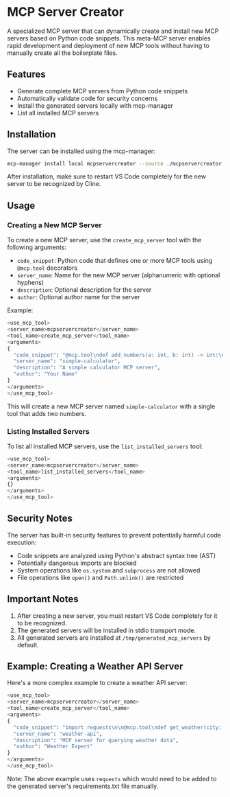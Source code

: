 # MCP Server Creator

A specialized MCP server that can dynamically create and install new MCP servers based on Python code snippets. This meta-MCP server enables rapid development and deployment of new MCP tools without having to manually create all the boilerplate files.

## Features

- Generate complete MCP servers from Python code snippets
- Automatically validate code for security concerns
- Install the generated servers locally with mcp-manager
- List all installed MCP servers

## Installation

The server can be installed using the mcp-manager:

```bash
mcp-manager install local mcpservercreator --source ./mcpservercreator
```

After installation, make sure to restart VS Code completely for the new server to be recognized by Cline.

## Usage


### Creating a New MCP Server

To create a new MCP server, use the `create_mcp_server` tool with the following arguments:

- `code_snippet`: Python code that defines one or more MCP tools using `@mcp.tool` decorators
- `server_name`: Name for the new MCP server (alphanumeric with optional hyphens)
- `description`: Optional description for the server
- `author`: Optional author name for the server

Example:

```python
<use_mcp_tool>
<server_name>mcpservercreator</server_name>
<tool_name>create_mcp_server</tool_name>
<arguments>
{
  "code_snippet": "@mcp.tool\ndef add_numbers(a: int, b: int) -> int:\n    \"\"\"Add two numbers together.\"\"\"\n    return a + b",
  "server_name": "simple-calculator",
  "description": "A simple calculator MCP server",
  "author": "Your Name"
}
</arguments>
</use_mcp_tool>
```

This will create a new MCP server named `simple-calculator` with a single tool that adds two numbers.

### Listing Installed Servers

To list all installed MCP servers, use the `list_installed_servers` tool:

```python
<use_mcp_tool>
<server_name>mcpservercreator</server_name>
<tool_name>list_installed_servers</tool_name>
<arguments>
{}
</arguments>
</use_mcp_tool>
```

## Security Notes

The server has built-in security features to prevent potentially harmful code execution:

- Code snippets are analyzed using Python's abstract syntax tree (AST)
- Potentially dangerous imports are blocked
- System operations like `os.system` and `subprocess` are not allowed
- File operations like `open()` and `Path.unlink()` are restricted

## Important Notes

1. After creating a new server, you must restart VS Code completely for it to be recognized.
2. The generated servers will be installed in stdio transport mode.
3. All generated servers are installed at `/tmp/generated_mcp_servers` by default.

## Example: Creating a Weather API Server

Here's a more complex example to create a weather API server:

```python
<use_mcp_tool>
<server_name>mcpservercreator</server_name>
<tool_name>create_mcp_server</tool_name>
<arguments>
{
  "code_snippet": "import requests\n\n@mcp.tool\ndef get_weather(city: str) -> dict:\n    \"\"\"Get the current weather for a city.\"\"\"\n    api_key = \"your_api_key_here\"\n    url = f\"https://api.example.com/weather?city={city}&appid={api_key}\"\n    \n    response = requests.get(url)\n    if response.status_code == 200:\n        return response.json()\n    else:\n        return {\"error\": f\"Failed to get weather: {response.status_code}\"}\n",
  "server_name": "weather-api",
  "description": "MCP server for querying weather data",
  "author": "Weather Expert"
}
</arguments>
</use_mcp_tool>
```

Note: The above example uses `requests` which would need to be added to the generated server's requirements.txt file manually.
